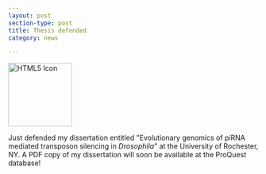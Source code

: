 ```yaml
---
layout: post
section-type: post
title: Thesis defended
category: news

---
```

<img src="html5.gif" alt="HTML5 Icon" width="128" height="128">

<p>Just defended my dissertation entitled "Evolutionary genomics of piRNA mediated transposon silencing in <i>Drosophila</i>" at the University of Rochester, NY. A PDF copy of my dissertation will soon be available at the ProQuest database!


